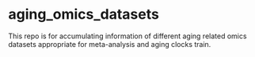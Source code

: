# aging_omics_datasets
This repo is for accumulating information of different aging related omics datasets appropriate for meta-analysis and aging clocks train.
